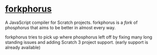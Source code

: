 # [forkphorus](https://forkphorus.github.io/)

A JavaScript compiler for Scratch projects. forkphorus is a *fork* of phos*phorus* that aims to be better in almost every way.

forkphorus tries to pick up where phosphorus left off by fixing many long standing issues and adding Scratch 3 project support. (early support is already available)
